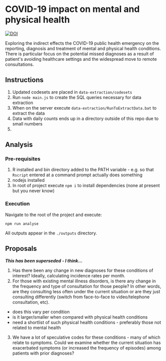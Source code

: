 # COVID-19 impact on mental and physical health

[![DOI](https://zenodo.org/badge/DOI/10.5281/zenodo.3839448.svg)](https://doi.org/10.5281/zenodo.3839448)

Exploring the indirect effects the COVID-19 public health emergency on the reporting, diagnosis and treatment of mental and physical health conditions. There is particular focus on the potential missed diagnoses as a result of patient's avoiding healthcare settings and the widespread move to remote consultations.

## Instructions

1. Updated codesets are placed in `data-extraction/codesets`
2. Run `node main.js` to create the SQL queries necessary for data extraction
3. When on the server execute `data-extraction/RunToExtractData.bat` to extract the data
4. Data with daily counts ends up in a directory outside of this repo due to small numbers
5. 

## Analysis

### Pre-requisites

1. R installed and bin directory added to the PATH variable - e.g. so that `Rscript` entered at a command prompt actually does something
2. nodejs installed
3. In root of project execute `npm i` to install dependencies (none at present but you never know)

### Execution

Navigate to the root of the project and execute:

```
npm run analyse
```

All outputs appear in the `./outputs` directory.

## Proposals

***This has been superseded - I think...***

1. Has there been any change in new diagnoses for these conditions of interest? Ideally, calculating incidence rates per month.
2. For those with existing mental illness disorders, is there any change in the frequency and type of consultation for those people? In other words, are they consulting less often under the current situation or are they just consulting differently (switch from face-to-face to video/telephone consultation, etc).
  - does this vary per condition
  - is it larger/smaller when compared with physical health conditions
  - need a shortlist of such physical health conditions - preferably those not related to mental health
3. We have a lot of speculative codes for these conditions - many of which relate to symptoms. Could we examine whether the current situation has exacerbated symptoms (or increased the frequency of episodes) among patients with prior diagnoses?